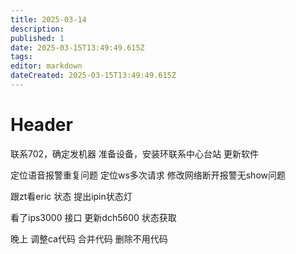 ```yaml
---
title: 2025-03-14
description: 
published: 1
date: 2025-03-15T13:49:49.615Z
tags: 
editor: markdown
dateCreated: 2025-03-15T13:49:49.615Z
---
```


# Header
联系702，确定发机器
准备设备，安装环联系中心台站
更新软件

定位语音报警重复问题 定位ws多次请求
修改网络断开报警无show问题

跟zt看eric 状态 提出ipin状态灯

看了ips3000 接口
更新dch5600 状态获取

晚上
调整ca代码 合并代码 
删除不用代码
